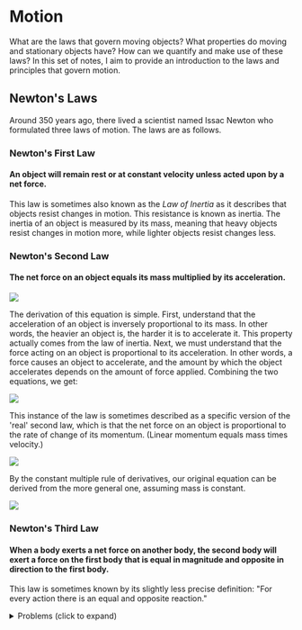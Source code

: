 # Motion

What are the laws that govern moving objects? What properties do moving and stationary objects have? How can we quantify and make use of these laws? In this set of notes, I aim to provide an introduction to the laws and principles that govern motion.

## Newton's Laws

Around 350 years ago, there lived a scientist named Issac Newton who formulated three laws of motion. The laws are as follows.

### Newton's First Law  

#### An object will remain rest or at constant velocity unless acted upon by a net force.

This law is sometimes also known as the *Law of Inertia* as it describes that objects resist changes in motion. This resistance is known as inertia. The inertia of an object is measured by its mass, meaning that heavy objects resist changes in motion more, while lighter objects resist changes less.

### Newton's Second Law  

#### The net force on an object equals its mass multiplied by its acceleration.  

![](https://www.gstatic.com/education/formulas/images_long_sheet/en/newtons_second_law.svg)

The derivation of this equation is simple. First, understand that the acceleration of an object is inversely proportional to its mass. In other words, the heavier an object is, the harder it is to accelerate it. This property actually comes from the law of inertia. Next, we must understand that the force acting on an object is proportional to its acceleration. In other words, a force causes an object to accelerate, and the amount by which the object accelerates depends on the amount of force applied. Combining the two equations, we get:

![](https://latex.codecogs.com/gif.latex?F\propto&space;a,\kern0.3em&space;a\propto&space;\frac{1}{m}\implies&space;a=\frac{F}{m}&space;\iff&space;F=ma)

This instance of the law is sometimes described as a specific version of the 'real' second law, which is that the net force on an object is proportional to the rate of change of its momentum. (Linear momentum equals mass times velocity.)

![](https://wikimedia.org/api/rest_v1/media/math/render/svg/799c7da5fe53f4420a008c5159dbb4e20807c0ca)

By the constant multiple rule of derivatives, our original equation can be derived from the more general one, assuming mass is constant.

![](https://wikimedia.org/api/rest_v1/media/math/render/svg/c4936b1a4ebdbf82ae1c1078d2dc45eb510641fe)

### Newton's Third Law  

#### When a body exerts a net force on another body, the second body will exert a force on the first body that is equal in magnitude and opposite in direction to the first body.

This law is sometimes known by its slightly less precise definition: "For every action there is an equal and opposite reaction."

<details>
  <summary>Problems (click to expand)</summary>
  i) Think of three examples, one for each law, where Newton's laws of motions have application.  
  
  ii) You are on a sled pulled by a dog, moving uphill on a mountain at constant speed. Assuming there is no frictional force, what the net force acting on you? Take the acceleration of gravity to be 10 ms<sup>-2</sup>, and your mass to be 60 kg.
  
  iii) You hit a ping pong and tennis ball with the same force. What are the accelerations of each ball relative to each other, at the time of your hitting them (i.e. do they have the same acceleration?)? Why?
</details>
